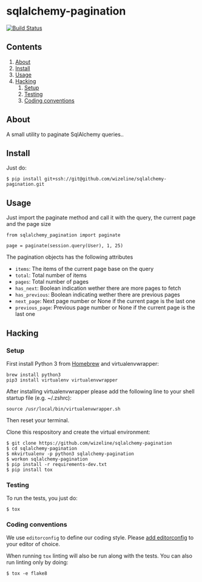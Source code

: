 # sqlalchemy-pagination

[![Build Status](https://travis-ci.org/wizeline/sqlalchemy-pagination.svg)](https://travis-ci.org/wizeline/sqlalchemy-pagination)


## Contents

1. [About](#about)
2. [Install](#install)
3. [Usage](#usage)
4. [Hacking](#hacking)
    1. [Setup](#setup)
    2. [Testing](#testing)
    3. [Coding conventions](#coding-conventions)


## About

A small utility to paginate SqlAlchemy queries..


## Install

Just do:

```
$ pip install git+ssh://git@github.com/wizeline/sqlalchemy-pagination.git
```

## Usage

Just import the paginate method and call it with the query, the current page and the page size

```
from sqlalchemy_pagination import paginate

page = paginate(session.query(User), 1, 25)
```

The pagination objects has the following attributes

* `items`: The items of the current page base on the query
* `total`: Total number of items
* `pages`: Total number of pages
* `has_next`: Boolean indication wether there are more pages to fetch
* `has_previous`: Boolean indicating wether there are previous pages
* `next_page`: Next page number or None if the current page is the last one
* `previous_page`: Previous page number or None if the current page is the last one

## Hacking

### Setup

First install Python 3 from [Homebrew](http://brew.sh/) and virtualenvwrapper:

```
brew install python3
pip3 install virtualenv virtualenvwrapper
```

After installing virtualenvwrapper please add the following line to your shell startup file (e.g. ~/.zshrc):

```
source /usr/local/bin/virtualenvwrapper.sh
```

Then reset your terminal.

Clone this respository and create the virtual environment:

```
$ git clone https://github.com/wizeline/sqlalchemy-pagination
$ cd sqlalchemy-pagination
$ mkvirtualenv -p python3 sqlalchemy-pagination
$ workon sqlalchemy-pagination
$ pip install -r requirements-dev.txt
$ pip install tox
```


### Testing

To run the tests, you just do:

```
$ tox
```


### Coding conventions

We use `editorconfig` to define our coding style. Please [add editorconfig](http://editorconfig.org/#download)
to your editor of choice.

When running `tox` linting will also be run along with the tests. You can also run linting only by doing:

```
$ tox -e flake8
```
